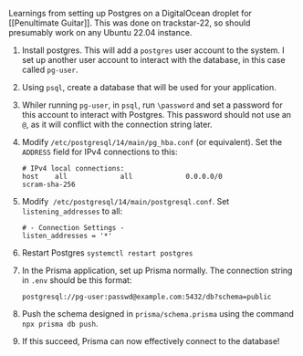 Learnings from setting up Postgres on a DigitalOcean droplet for [[Penultimate Guitar]].  This was done on trackstar-22, so should presumably work on any Ubuntu 22.04 instance.

1. Install postgres. This will add a `postgres` user account to the system. I set up another user account to interact with the database, in this case called `pg-user`.
2. Using `psql`, create a database that will be used for your application.
3. Whiler running `pg-user`, in `psql`, run `\password` and set a password for this account to interact with Postgres.  This password should not use an `@`, as it will conflict with the connection string later.
4. Modify `/etc/postgresql/14/main/pg_hba.conf` (or equivalent). Set the `ADDRESS` field for IPv4 connections to this:

	```
	# IPv4 local connections:
	host    all             all             0.0.0.0/0              scram-sha-256
	```
1. Modify  `/etc/postgresql/14/main/postgresql.conf`.  Set `listening_addresses` to all:

	```
	# - Connection Settings -
	listen_addresses = '*'
	```
1. Restart Postgres `systemctl restart postgres`
2. In the Prisma application, set up Prisma normally.  The connection string in `.env` should be this format:
	```
	postgresql://pg-user:passwd@example.com:5432/db?schema=public
	```
1. Push the schema designed in `prisma/schema.prisma` using the command `npx prisma db push`.
2. If this succeed, Prisma can now effectively connect to the database!